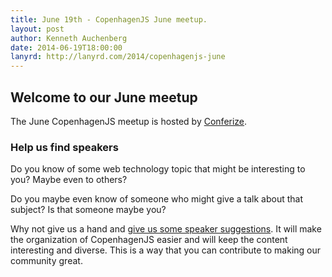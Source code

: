 ```yaml
---
title: June 19th - CopenhagenJS June meetup.
layout: post
author: Kenneth Auchenberg
date: 2014-06-19T18:00:00
lanyrd: http://lanyrd.com/2014/copenhagenjs-june
---
```


## Welcome to our June meetup

The June CopenhagenJS meetup is hosted by [Conferize](http://www.conferize.com/).

### Help us find speakers

Do you know of some web technology topic that might be interesting to you? Maybe even to others?

Do you maybe even know of someone who might give a talk about that subject? Is that someone maybe you?

Why not give us a hand and [give us some speaker suggestions](http://copenhagenjs.dk/upcoming/). It will make the organization of CopenhagenJS easier and will keep the content interesting and diverse. This is a way that you can contribute to making our community great.
